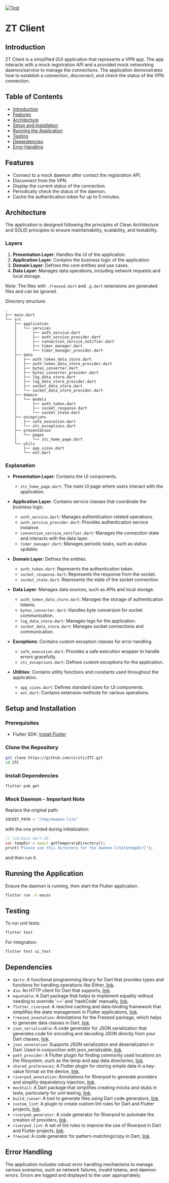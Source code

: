 [![Test](https://github.com/ciriti/ZTC/actions/workflows/ci.yml/badge.svg)](https://github.com/ciriti/ZTC/actions/workflows/ci.yml)


# ZT Client

## Introduction

ZT Client is a simplified GUI application that represents a VPN app. The app interacts with a mock registration API and a provided mock networking daemon/service to manage the connections. The application demonstrates how to establish a connection, disconnect, and check the status of the VPN connection.

## Table of Contents

- [Introduction](#introduction)
- [Features](#features)
- [Architecture](#architecture)
- [Setup and Installation](#setup-and-installation)
- [Running the Application](#running-the-application)
- [Testing](#testing)
- [Dependencies](#dependencies)
- [Error Handling](#error-handling)

## Features

- Connect to a mock daemon after contact the registration API.
- Disconnect from the VPN.
- Display the current status of the connection.
- Periodically check the status of the daemon.
- Cache the authentication token for up to 5 minutes.

## Architecture

The application is designed following the principles of Clean Architecture and SOLID principles to ensure maintainability, scalability, and testability.

### Layers

1. **Presentation Layer**: Handles the UI of the application.
2. **Application Layer**: Contains the business logic of the application.
3. **Domain Layer**: Defines the core entities and use cases.
4. **Data Layer**: Manages data operations, including network requests and local storage.

Note: The files with `.freezed.dart` and `.g.dart` extensions are generated files and can be ignored.

Directory structure:
```
.
├── main.dart
└── src
    ├── application
    │   └── services
    │       ├── auth_service.dart
    │       ├── auth_service_provider.dart
    │       ├── connection_service_notifier.dart
    │       ├── timer_manager.dart
    │       └── timer_manager_provider.dart
    ├── data
    │   ├── auth_token_data_store.dart
    │   ├── auth_token_data_store_provider.dart
    │   ├── bytes_converter.dart
    │   ├── bytes_converter_provider.dart
    │   ├── log_data_store.dart
    │   ├── log_data_store_provider.dart
    │   ├── socket_data_store.dart
    │   └── socket_data_store_provider.dart
    ├── domain
    │   └── models
    │       ├── auth_token.dart
    │       ├── socket_response.dart
    │       └── socket_state.dart
    ├── exceptions
    │   ├── safe_execution.dart
    │   └── ztc_exceptions.dart
    ├── presentation
    │   └── pages
    │       └── ztc_home_page.dart
    └── utils
        ├── app_sizes.dart
        └── ext.dart
```

### Explanation

- **Presentation Layer**: Contains the UI components.
  - `ztc_home_page.dart`: The main UI page where users interact with the application.

- **Application Layer**: Contains service classes that coordinate the business logic.
  - `auth_service.dart`: Manages authentication-related operations.
  - `auth_service_provider.dart`: Provides authentication service instance.
  - `connection_service_notifier.dart`: Manages the connection state and interacts with the data layer.
  - `timer_manager.dart`: Manages periodic tasks, such as status updates.

- **Domain Layer**: Defines the entities.
  - `auth_token.dart`: Represents the authentication token.
  - `socket_response.dart`: Represents the response from the socket.
  - `socket_state.dart`: Represents the state of the socket connection.

- **Data Layer**: Manages data sources, such as APIs and local storage.
  - `auth_token_data_store.dart`: Manages the storage of authentication tokens.
  - `bytes_converter.dart`: Handles byte conversion for socket communication.
  - `log_data_store.dart`: Manages logs for the application.
  - `socket_data_store.dart`: Manages socket connections and communication.

- **Exceptions**: Contains custom exception classes for error handling.
  - `safe_execution.dart`: Provides a safe execution wrapper to handle errors gracefully.
  - `ztc_exceptions.dart`: Defines custom exceptions for the application.

- **Utilities**: Contains utility functions and constants used throughout the application.
  - `app_sizes.dart`: Defines standard sizes for UI components.
  - `ext.dart`: Contains extension methods for various operations.

## Setup and Installation

### Prerequisites

- Flutter SDK: [Install Flutter](https://flutter.dev/docs/get-started/install)

### Clone the Repository

```sh
git clone https://github.com/ciriti/ZTC.git
cd ZTC
```

### Install Dependencies

```sh
flutter pub get
```


### Mock Daemon - Important Note

Replace the original path:

```python
SOCKET_PATH = "/tmp/daemon-lite"
```

with the one printed during initialization:

```dart
// lib/main.dart:10
var tempDir = await getTemporaryDirectory();
print('Please use this directory for the daemon-lite[$tempDir]');
```

and then run it.


## Running the Application

Ensure the daemon is running, then start the Flutter application.

```sh
flutter run -d macos
```

## Testing

To run unit tests:

```sh
flutter test
```

For integration:

```sh
flutter test ui_test
```

## Dependencies

- `dartz`: A functional programming library for Dart that provides types and functions for handling operations like Either, [link](https://pub.dev/packages/dartz).
- `dio`: An HTTP client for Dart that supports, [link](https://pub.dev/packages/dio).
- `equatable`: A Dart package that helps to implement equality without needing to override '==' and 'hashCode' manually, [link](https://pub.dev/packages/equatable).
- `flutter_riverpod`: A reactive caching and data-binding framework that simplifies the state management in Flutter applications, [link](https://pub.dev/packages/flutter_riverpod).
- `freezed_annotation`: Annotations for the Freezed package, which helps to generate data classes in Dart, [link](https://pub.dev/packages/freezed_annotation).
- `json_serializable`: A code generator for JSON serialization that generates code for encoding and decoding JSON directly from your Dart classes, [link](https://pub.dev/packages/json_serializable).
- `json_annotation`: Supports JSON serialization and deserialization in Dart. Used in conjunction with json_serializable, [link](https://pub.dev/packages/json_annotation).
- `path_provider`: A Flutter plugin for finding commonly used locations on the filesystem, such as the temp and app data directories, [link](https://pub.dev/packages/path_provider).
- `shared_preferences`: A Flutter plugin for storing simple data in a key-value format on the device, [link](https://pub.dev/packages/shared_preferences).
- `riverpod_annotation`: Annotations for Riverpod to generate providers and simplify dependency injection, [link](https://pub.dev/packages/riverpod_annotation).
- `mocktail`: A Dart package that simplifies creating mocks and stubs in tests, particularly for unit testing, [link](https://pub.dev/packages/mocktail).
- `build_runner`: A tool to generate files using Dart code generators, [link](https://pub.dev/packages/build_runner).
- `custom_lint`: A plugin to create custom lint rules for Dart and Flutter projects, [link](https://pub.dev/packages/custom_lint).
- `riverpod_generator`: A code generator for Riverpod to automate the creation of providers, [link](https://pub.dev/packages/riverpod_generator).
- `riverpod_lint`: A set of lint rules to improve the use of Riverpod in Dart and Flutter projects, [link](https://pub.dev/packages/riverpod_lint).
- `freezed`: A code generator for pattern-matching/copy in Dart, [link](https://pub.dev/packages/freezed).



## Error Handling

The application includes robust error handling mechanisms to manage various scenarios, such as network failures, invalid tokens, and daemon errors. Errors are logged and displayed to the user appropriately.